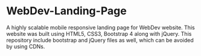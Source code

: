 # WebDev-Landing-Page
A highly scalable mobile responsive landing page for WebDev website. This website was built using HTML5, CSS3, Bootstrap 4 along with jQuery. This repository include bootstrap and jQuery files as well, which can be avoided by using CDNs.
